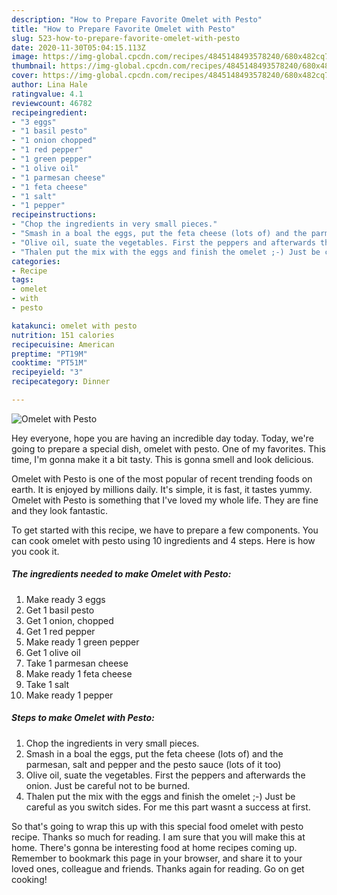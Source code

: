 ```yaml
---
description: "How to Prepare Favorite Omelet with Pesto"
title: "How to Prepare Favorite Omelet with Pesto"
slug: 523-how-to-prepare-favorite-omelet-with-pesto
date: 2020-11-30T05:04:15.113Z
image: https://img-global.cpcdn.com/recipes/4845148493578240/680x482cq70/omelet-with-pesto-recipe-main-photo.jpg
thumbnail: https://img-global.cpcdn.com/recipes/4845148493578240/680x482cq70/omelet-with-pesto-recipe-main-photo.jpg
cover: https://img-global.cpcdn.com/recipes/4845148493578240/680x482cq70/omelet-with-pesto-recipe-main-photo.jpg
author: Lina Hale
ratingvalue: 4.1
reviewcount: 46782
recipeingredient:
- "3 eggs"
- "1 basil pesto"
- "1 onion chopped"
- "1 red pepper"
- "1 green pepper"
- "1 olive oil"
- "1 parmesan cheese"
- "1 feta cheese"
- "1 salt"
- "1 pepper"
recipeinstructions:
- "Chop the ingredients in very small pieces."
- "Smash in a boal the eggs, put the feta cheese (lots of) and the parmesan, salt and pepper and the pesto sauce (lots of it too)"
- "Olive oil, suate the vegetables. First the peppers and afterwards the onion. Just be careful not to be burned."
- "Thalen put the mix with the eggs and finish the omelet ;-) Just be careful as you switch sides. For me this part wasnt a success at first."
categories:
- Recipe
tags:
- omelet
- with
- pesto

katakunci: omelet with pesto 
nutrition: 151 calories
recipecuisine: American
preptime: "PT19M"
cooktime: "PT51M"
recipeyield: "3"
recipecategory: Dinner

---
```



![Omelet with Pesto](https://img-global.cpcdn.com/recipes/4845148493578240/680x482cq70/omelet-with-pesto-recipe-main-photo.jpg)

Hey everyone, hope you are having an incredible day today. Today, we're going to prepare a special dish, omelet with pesto. One of my favorites. This time, I'm gonna make it a bit tasty. This is gonna smell and look delicious.



Omelet with Pesto is one of the most popular of recent trending foods on earth. It is enjoyed by millions daily. It's simple, it is fast, it tastes yummy. Omelet with Pesto is something that I've loved my whole life. They are fine and they look fantastic.


To get started with this recipe, we have to prepare a few components. You can cook omelet with pesto using 10 ingredients and 4 steps. Here is how you cook it.

<!--inarticleads1-->

##### The ingredients needed to make Omelet with Pesto:

1. Make ready 3 eggs
1. Get 1 basil pesto
1. Get 1 onion, chopped
1. Get 1 red pepper
1. Make ready 1 green pepper
1. Get 1 olive oil
1. Take 1 parmesan cheese
1. Make ready 1 feta cheese
1. Take 1 salt
1. Make ready 1 pepper




<!--inarticleads2-->

##### Steps to make Omelet with Pesto:

1. Chop the ingredients in very small pieces.
1. Smash in a boal the eggs, put the feta cheese (lots of) and the parmesan, salt and pepper and the pesto sauce (lots of it too)
1. Olive oil, suate the vegetables. First the peppers and afterwards the onion. Just be careful not to be burned.
1. Thalen put the mix with the eggs and finish the omelet ;-) Just be careful as you switch sides. For me this part wasnt a success at first.




So that's going to wrap this up with this special food omelet with pesto recipe. Thanks so much for reading. I am sure that you will make this at home. There's gonna be interesting food at home recipes coming up. Remember to bookmark this page in your browser, and share it to your loved ones, colleague and friends. Thanks again for reading. Go on get cooking!
